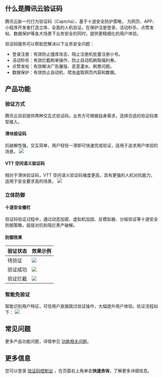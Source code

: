 ## 什么是腾讯云验证码
腾讯云新一代行为验证码（Captcha），基于十道安全防护策略， 为网页、APP、小程序开发者打造立体、全面的人机验证。在保护注册登录、活动秒杀、点赞发帖、数据保护等各大场景下业务安全的同时，提供更精细化的用户体验。

验证码服务可以帮助您解决以下业务安全问题：
- 登录注册：有效防止撞库攻击、阻止注册机批量注册小号。
- 活动秒杀：有效拦截刷单操作，防止自动机刷取福利券。
- 点赞发帖：有效解决广告屠版、恶意灌水、刷票问题。
- 数据保护：有效防止自动机、爬虫盗取网页内容和数据。


## 产品功能
### 验证方式
腾讯云目前提供两种交互式验证码，业务方可根据自身需求，选择合适的验证码类型接入。

#### 滑块验证码
抗破解性强，交互简单，用户轻轻一滑即可快速完成验证，适用于追求用户体验的场景。
![](https://main.qcloudimg.com/raw/cdbc323a89e4f6bd82a3062af973f271.png)

#### VTT 空间语义验证码
相对于滑块验证码，VTT 空间语义验证码难度更高，具有更强的人机对抗能力，适用于安全要求高的场景。
![](https://main.qcloudimg.com/raw/a1b27a0b54bd4bfe69a90e17ff59484a.png)

### 立体防御

#### 十道安全栅栏
验证码验证过程中，通过动态加密、虚拟机加固、反模拟器、分级验证等十道安全防御策略，层层对抗和阻拦黑产破解。

#### 防御效果

| 验证状态 | 效果示例                                                     |
| -------- | ------------------------------------------------------------ |
| 待验证   | ![](https://qcloudimg.tencent-cloud.cn/raw/2bcb3957328d26d325dd147dd6d71193.png) |
| 验证成功 | ![](https://qcloudimg.tencent-cloud.cn/raw/59bc7fc7fb2e96007fa188a30e52cc9f.png) |
| 验证拦截 | ![](https://qcloudimg.tencent-cloud.cn/raw/c67bfbe0b0b2c2a09e97d13b80337fbe.png) |

### 智能免验证
智能识别用户特征，可信用户直接跳过验证操作，大幅提升用户体验。验证流程如下：
![](https://qcloudimg.tencent-cloud.cn/raw/8120c3126cedb8bea059c00c8a2da335.png)

## 常见问题

更多产品功能问题，详情参见 [功能相关问题](https://cloud.tencent.com/document/product/1110/36827)。

## 更多信息

您可以登录 [验证码控制台](https://console.cloud.tencent.com/captcha/graphical) ，在页面右上角单击**快速咨询**，了解更多详细信息。
